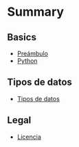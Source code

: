 # Summary

## Basics

* [Preámbulo](0_Introducción\0_Sobre_Esta_Guía.md)
* [Python](0_Introducción\1_Un_poco_de_python.md)

## Tipos de datos

* [Tipos de datos](1.Tipos.de.datos\0_Tipos_de_datos.md)

## Legal

* [Licencia](LICENSE\licencia.md)